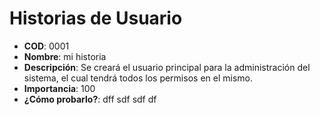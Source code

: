 # Historias de Usuario

+ **COD**: 0001
+ **Nombre**: mi historia
+ **Descripción**: Se creará el usuario principal para la administración del sistema, el cual tendrá todos los permisos en el mismo.
+ **Importancia**: 100
+ **¿Cómo probarlo?**: dff sdf sdf df
